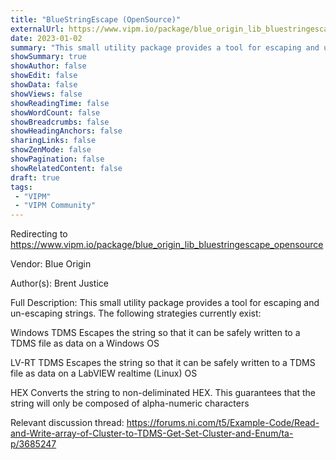 ```yaml
---
title: "BlueStringEscape (OpenSource)"
externalUrl: https://www.vipm.io/package/blue_origin_lib_bluestringescape_opensource
date: 2023-01-02
summary: "This small utility package provides a tool for escaping and un-escaping strings."
showSummary: true
showAuthor: false
showEdit: false
showData: false
showViews: false
showReadingTime: false
showWordCount: false
showBreadcrumbs: false
showHeadingAnchors: false
sharingLinks: false
showZenMode: false
showPagination: false
showRelatedContent: false
draft: true
tags:
 - "VIPM"
 - "VIPM Community"
---
```


Redirecting to https://www.vipm.io/package/blue_origin_lib_bluestringescape_opensource

Vendor: Blue Origin

Author(s): Brent Justice
 
Full Description:
This small utility package provides a tool for escaping and un-escaping strings.  The following strategies currently exist:

Windows TDMS
Escapes the string so that it can be safely written to a TDMS file as data on a Windows OS

LV-RT TDMS 
Escapes the string so that it can be safely written to a TDMS file as data on a LabVIEW realtime (Linux) OS

HEX
Converts the string to non-deliminated HEX.  This guarantees that the string will only be composed
of alpha-numeric characters

Relevant discussion thread:
https://forums.ni.com/t5/Example-Code/Read-and-Write-array-of-Cluster-to-TDMS-Get-Set-Cluster-and-Enum/ta-p/3685247